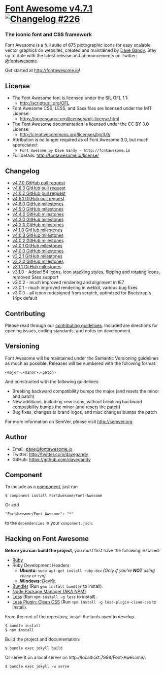 # [Font Awesome v4.7.1](http://fontawesome.io) [![Changelog #226](https://img.shields.io/badge/changelog-%23226-9E978E.svg)](https://changelog.com/podcast/226)
### The iconic font and CSS framework

Font Awesome is a full suite of 675 pictographic icons for easy scalable vector graphics on websites,
created and maintained by [Dave Gandy](https://twitter.com/davegandy).
Stay up to date with the latest release and announcements on Twitter:
[@fontawesome](http://twitter.com/fontawesome).

Get started at http://fontawesome.io!

## License
- The Font Awesome font is licensed under the SIL OFL 1.1:
  - http://scripts.sil.org/OFL
- Font Awesome CSS, LESS, and Sass files are licensed under the MIT License:
  - https://opensource.org/licenses/mit-license.html
- The Font Awesome documentation is licensed under the CC BY 3.0 License:
  - http://creativecommons.org/licenses/by/3.0/
- Attribution is no longer required as of Font Awesome 3.0, but much appreciated:
  - `Font Awesome by Dave Gandy - http://fontawesome.io`
- Full details: http://fontawesome.io/license/

## Changelog
- [v4.7.0 GitHub pull request](https://github.com/FortAwesome/Font-Awesome/pull/10012)
- [v4.6.3 GitHub pull request](https://github.com/FortAwesome/Font-Awesome/pull/9189)
- [v4.6.2 GitHub pull request](https://github.com/FortAwesome/Font-Awesome/pull/9117)
- [v4.6.1 GitHub pull request](https://github.com/FortAwesome/Font-Awesome/pull/8962)
- [v4.6.0 GitHub milestones](https://github.com/FortAwesome/Font-Awesome/issues?q=milestone%3A4.6.0+is%3Aclosed)
- [v4.5.0 GitHub milestones](https://github.com/FortAwesome/Font-Awesome/issues?q=milestone%3A4.5.0+is%3Aclosed)
- [v4.4.0 GitHub milestones](https://github.com/FortAwesome/Font-Awesome/issues?q=milestone%3A4.4.0+is%3Aclosed)
- [v4.3.0 GitHub milestones](https://github.com/FortAwesome/Font-Awesome/issues?q=milestone%3A4.3.0+is%3Aclosed)
- [v4.2.0 GitHub milestones](https://github.com/FortAwesome/Font-Awesome/issues?milestone=12&page=1&state=closed)
- [v4.1.0 GitHub milestones](https://github.com/FortAwesome/Font-Awesome/issues?milestone=6&page=1&state=closed)
- [v4.0.3 GitHub milestones](https://github.com/FortAwesome/Font-Awesome/issues?milestone=9&page=1&state=closed)
- [v4.0.2 GitHub milestones](https://github.com/FortAwesome/Font-Awesome/issues?milestone=8&page=1&state=closed)
- [v4.0.1 GitHub milestones](https://github.com/FortAwesome/Font-Awesome/issues?milestone=7&page=1&state=closed)
- [v4.0.0 GitHub milestones](https://github.com/FortAwesome/Font-Awesome/issues?milestone=2&page=1&state=closed)
- [v3.2.1 GitHub milestones](https://github.com/FortAwesome/Font-Awesome/issues?milestone=5&page=1&state=closed)
- [v3.2.0 GitHub milestones](https://github.com/FortAwesome/Font-Awesome/issues?milestone=3&page=1&state=closed)
- [v3.1.1 GitHub milestones](https://github.com/FortAwesome/Font-Awesome/issues?milestone=4&page=1&state=closed)
- v3.1.0 - Added 54 icons, icon stacking styles, flipping and rotating icons, removed Sass support
- v3.0.2 - much improved rendering and alignment in IE7
- v3.0.1 - much improved rendering in webkit, various bug fixes
- v3.0.0 - all icons redesigned from scratch, optimized for Bootstrap's 14px default

## Contributing

Please read through our [contributing guidelines](https://github.com/FortAwesome/Font-Awesome/blob/master/CONTRIBUTING.md).
Included are directions for opening issues, coding standards, and notes on development.

## Versioning

Font Awesome will be maintained under the Semantic Versioning guidelines as much as possible. Releases will be numbered
with the following format:

`<major>.<minor>.<patch>`

And constructed with the following guidelines:

* Breaking backward compatibility bumps the major (and resets the minor and patch)
* New additions, including new icons, without breaking backward compatibility bumps the minor (and resets the patch)
* Bug fixes, changes to brand logos, and misc changes bumps the patch

For more information on SemVer, please visit http://semver.org.

## Author
- Email: dave@fontawesome.io
- Twitter: http://twitter.com/davegandy
- GitHub: https://github.com/davegandy

## Component
To include as a [component](https://github.com/componentjs/component), just run

    $ component install FortAwesome/Font-Awesome

Or add

    "FortAwesome/Font-Awesome": "*"

to the `dependencies` in your `component.json`.

## Hacking on Font Awesome

**Before you can build the project**, you must first have the following installed:

- [Ruby](https://www.ruby-lang.org/en/)
- Ruby Development Headers
  - **Ubuntu:** `sudo apt-get install ruby-dev` *(Only if you're __NOT__ using `rbenv` or `rvm`)*
  - **Windows:** [DevKit](http://rubyinstaller.org/)
- [Bundler](http://bundler.io/) (Run `gem install bundler` to install).
- [Node Package Manager (AKA NPM)](https://docs.npmjs.com/getting-started/installing-node)
- [Less](http://lesscss.org/) (Run `npm install -g less` to install).
- [Less Plugin: Clean CSS](https://github.com/less/less-plugin-clean-css) (Run `npm install -g less-plugin-clean-css` to install).

From the root of the repository, install the tools used to develop.

    $ bundle install
    $ npm install

Build the project and documentation:

    $ bundle exec jekyll build

Or serve it on a local server on http://localhost:7998/Font-Awesome/:

    $ bundle exec jekyll -w serve
